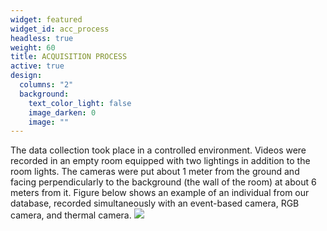 ```yaml
---
widget: featured
widget_id: acc_process
headless: true
weight: 60
title: ACQUISITION PROCESS
active: true
design:
  columns: "2"
  background:
    text_color_light: false
    image_darken: 0
    image: ""
---
```

The data collection took place in a controlled environment.
Videos were recorded in an empty room equipped with two
lightings in addition to the room lights. The cameras were put
about 1 meter from the ground and facing perpendicularly to
the background (the wall of the room) at about 6 meters from
it. Figure below shows an example of an individual from our database,
recorded simultaneously with an event-based camera, RGB
camera, and thermal camera.
![](example2.PNG)